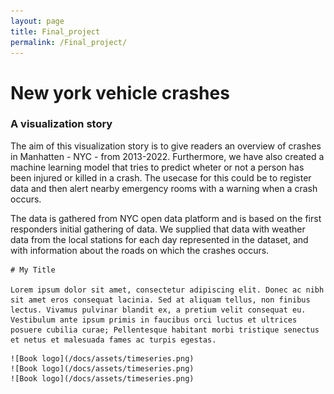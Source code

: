 ```yaml
---
layout: page
title: Final_project
permalink: /Final_project/
---
```

<link rel="stylesheet" type="text/css" href="style.css">

<div class=container>

 <h1>New york vehicle crashes</h1>
 <h3>A visualization story</h3>


 The aim of this visualization story is to give readers an overview of crashes in Manhatten - NYC - from 2013-2022. Furthermore, we have also created a machine learning model that tries to predict wheter or not a person has been injured or killed in a crash. The usecase for this could be to register data and then alert nearby emergency rooms with a warning when a crash occurs. 

 The data is gathered from NYC open data platform and is based on the first responders initial gathering of data. We supplied that data with weather data from the local stations for each day represented in the dataset, and with information about the roads on which the crashes occurs. 
 <div class="text-container">

    # My Title

    Lorem ipsum dolor sit amet, consectetur adipiscing elit. Donec ac nibh sit amet eros consequat lacinia. Sed at aliquam tellus, non finibus lectus. Vivamus pulvinar blandit ex, a pretium velit consequat eu. Vestibulum ante ipsum primis in faucibus orci luctus et ultrices posuere cubilia curae; Pellentesque habitant morbi tristique senectus et netus et malesuada fames ac turpis egestas.

  </div>

  <div class="image-container">

    ![Book logo](/docs/assets/timeseries.png)
    ![Book logo](/docs/assets/timeseries.png)
    ![Book logo](/docs/assets/timeseries.png)

  </div>

</div>

